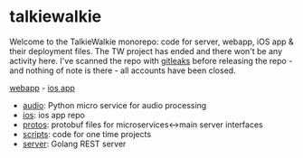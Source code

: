 # talkiewalkie

Welcome to the TalkieWalkie monorepo: code for server, webapp, iOS app &amp; their deployment files. 
The TW project has ended and there won't be any activity here. 
I've scanned the repo with [gitleaks](https://github.com/zricethezav/gitleaks) before releasing the repo - and nothing of note is there - all accounts have been closed.

[webapp](https://web.talkiewalkie.app) - [ios app](ios)

- [audio](/audio): Python micro service for audio processing
- [ios](/ios): ios app repo
- [protos](/protos): protobuf files for microservices<->main server interfaces
- [scripts](/scripts): code for one time projects
- [server](/server): Golang REST server
